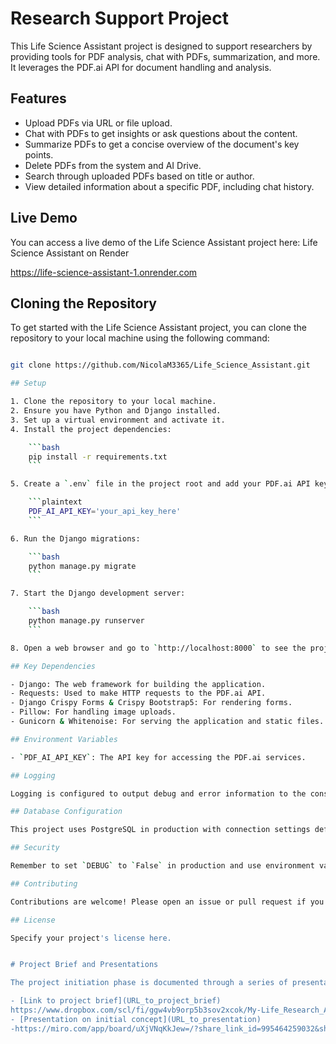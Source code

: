 # Research Support Project

This Life Science Assistant project is designed to support researchers by providing tools for PDF analysis, chat with PDFs, summarization, and more. It leverages the PDF.ai API for document handling and analysis.

## Features

- Upload PDFs via URL or file upload.
- Chat with PDFs to get insights or ask questions about the content.
- Summarize PDFs to get a concise overview of the document's key points.
- Delete PDFs from the system and AI Drive.
- Search through uploaded PDFs based on title or author.
- View detailed information about a specific PDF, including chat history.


## Live Demo

You can access a live demo of the Life Science Assistant project here: Life Science Assistant on Render

https://life-science-assistant-1.onrender.com


## Cloning the Repository

To get started with the Life Science Assistant project, you can clone the repository to your local machine using the following command:

```bash

git clone https://github.com/NicolaM3365/Life_Science_Assistant.git

## Setup

1. Clone the repository to your local machine.
2. Ensure you have Python and Django installed.
3. Set up a virtual environment and activate it.
4. Install the project dependencies:

    ```bash
    pip install -r requirements.txt
    ```

5. Create a `.env` file in the project root and add your PDF.ai API key:

    ```plaintext
    PDF_AI_API_KEY='your_api_key_here'
    ```

6. Run the Django migrations:

    ```bash
    python manage.py migrate
    ```

7. Start the Django development server:

    ```bash
    python manage.py runserver
    ```

8. Open a web browser and go to `http://localhost:8000` to see the project in action.

## Key Dependencies

- Django: The web framework for building the application.
- Requests: Used to make HTTP requests to the PDF.ai API.
- Django Crispy Forms & Crispy Bootstrap5: For rendering forms.
- Pillow: For handling image uploads.
- Gunicorn & Whitenoise: For serving the application and static files.

## Environment Variables

- `PDF_AI_API_KEY`: The API key for accessing the PDF.ai services.

## Logging

Logging is configured to output debug and error information to the console, aiding in development and troubleshooting.

## Database Configuration

This project uses PostgreSQL in production with connection settings defined in `settings.py`. For local development, SQLite can be used for simplicity.

## Security

Remember to set `DEBUG` to `False` in production and use environment variables to manage sensitive information like the `SECRET_KEY` and database credentials.

## Contributing

Contributions are welcome! Please open an issue or pull request if you have suggestions or improvements.

## License

Specify your project's license here.


# Project Brief and Presentations

The project initiation phase is documented through a series of presentations and a detailed project brief. These documents outline the initial concept, targeted user demographics, and primary objectives.

- [Link to project brief](URL_to_project_brief)
https://www.dropbox.com/scl/fi/ggw4vb9orp5b3sov2xcok/My-Life_Research_Assistant_-Project_Brief-21_02_2023.pdf?rlkey=e725107gvppdzli54v16h6xyn&dl=0
- [Presentation on initial concept](URL_to_presentation)
-https://miro.com/app/board/uXjVNqKkJew=/?share_link_id=995464259032&shareablePresentation=1



